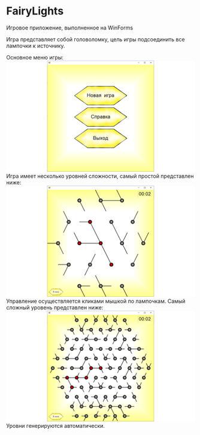# FairyLights
Игровое приложение, выполненное на WinForms

Игра представляет собой головоломку, цель игры подсоединить все лампочки к источнику.

Основное меню игры:
![alt text](Screenshot/Menu.png)
Игра имеет несколько уровней сложности, самый простой представлен ниже:
![alt text](Screenshot/LiteGame.png)
Управление осуществляется кликами мышкой по лампочкам. Самый сложный уровень представлен ниже:
![alt text](Screenshot/HardGame.png)
Уровни генерируются автоматически.
